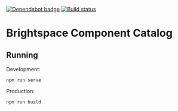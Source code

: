 [![Dependabot badge](https://flat.badgen.net/dependabot/BrightspaceUI/documentation?icon=dependabot)](https://app.dependabot.com/)
[![Build status](https://travis-ci.com/BrightspaceUI/documentation.svg?branch=master)](https://travis-ci.com/BrightspaceUI/documentation)

# Brightspace Component Catalog

## Running

Development:
```
npm run serve
```

Production:
```
npm run build
```
